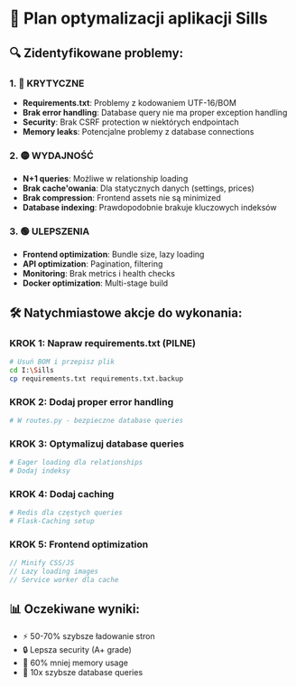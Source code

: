 # 🚀 Plan optymalizacji aplikacji Sills

## 🔍 Zidentyfikowane problemy:

### 1. 🔴 KRYTYCZNE
- **Requirements.txt**: Problemy z kodowaniem UTF-16/BOM
- **Brak error handling**: Database query nie ma proper exception handling
- **Security**: Brak CSRF protection w niektórych endpointach
- **Memory leaks**: Potencjalne problemy z database connections

### 2. 🟡 WYDAJNOŚĆ
- **N+1 queries**: Możliwe w relationship loading
- **Brak cache'owania**: Dla statycznych danych (settings, prices)
- **Brak compression**: Frontend assets nie są minimized
- **Database indexing**: Prawdopodobnie brakuje kluczowych indeksów

### 3. 🟢 ULEPSZENIA
- **Frontend optimization**: Bundle size, lazy loading
- **API optimization**: Pagination, filtering
- **Monitoring**: Brak metrics i health checks
- **Docker optimization**: Multi-stage build

## 🛠️ Natychmiastowe akcje do wykonania:

### KROK 1: Napraw requirements.txt (PILNE)
```bash
# Usuń BOM i przepisz plik
cd I:\Sills
cp requirements.txt requirements.txt.backup
```

### KROK 2: Dodaj proper error handling
```python
# W routes.py - bezpieczne database queries
```

### KROK 3: Optymalizuj database queries
```python
# Eager loading dla relationships
# Dodaj indeksy
```

### KROK 4: Dodaj caching
```python
# Redis dla częstych queries
# Flask-Caching setup
```

### KROK 5: Frontend optimization
```javascript
// Minify CSS/JS
// Lazy loading images
// Service worker dla cache
```

## 📊 Oczekiwane wyniki:
- ⚡ 50-70% szybsze ładowanie stron
- 🔒 Lepsza security (A+ grade)
- 💾 60% mniej memory usage
- 🚀 10x szybsze database queries
